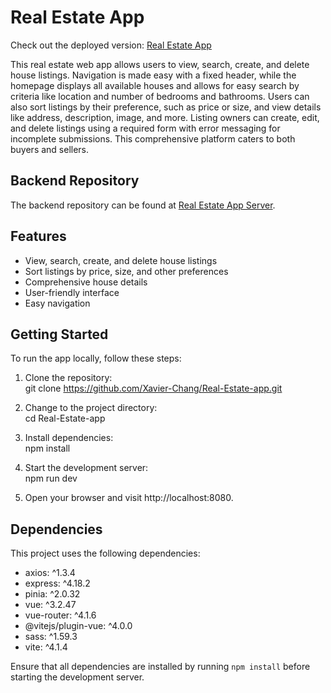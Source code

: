 # Real Estate App

Check out the deployed version: [Real Estate App](https://xavier-real-estate-app.netlify.app/)

This real estate web app allows users to view, search, create, and delete house listings. Navigation is made easy with a fixed header, while the homepage displays all available houses and allows for easy search by criteria like location and number of bedrooms and bathrooms. Users can also sort listings by their preference, such as price or size, and view details like address, description, image, and more. Listing owners can create, edit, and delete listings using a required form with error messaging for incomplete submissions. This comprehensive platform caters to both buyers and sellers.

## Backend Repository

The backend repository can be found at [Real Estate App Server](https://github.com/Xavier-Chang/real-estate-app-server).

## Features

- View, search, create, and delete house listings
- Sort listings by price, size, and other preferences
- Comprehensive house details
- User-friendly interface
- Easy navigation

## Getting Started

To run the app locally, follow these steps:

1. Clone the repository:
<br>git clone https://github.com/Xavier-Chang/Real-Estate-app.git

2. Change to the project directory:
<br>cd Real-Estate-app

3. Install dependencies:
<br>npm install


4. Start the development server:
<br>npm run dev

5. Open your browser and visit http://localhost:8080.

## Dependencies

This project uses the following dependencies:

- axios: ^1.3.4
- express: ^4.18.2
- pinia: ^2.0.32
- vue: ^3.2.47
- vue-router: ^4.1.6
- @vitejs/plugin-vue: ^4.0.0
- sass: ^1.59.3
- vite: ^4.1.4

Ensure that all dependencies are installed by running `npm install` before starting the development server.


